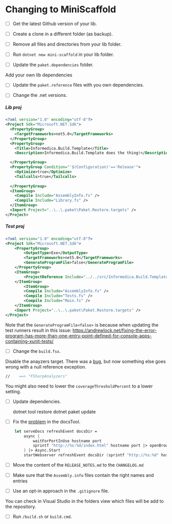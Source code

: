 # Changing to MiniScaffold

- [ ] Get the latest Github version of your lib.

- [ ]  Create a clone in a different folder (as backup).

- [ ]  Remove all files and directories from your lib folder.

- [ ]  Run `dotnet new mini-scaffold` in your lib folder.

- [ ]  Update the `paket.dependencies` folder.


Add your own lib dependencies

- [ ] Update the `paket.reference` files with you own dependencies.

- [ ] Change the .net versions.


##### Lib proj

```xml
<?xml version="1.0" encoding="utf-8"?>
<Project Sdk="Microsoft.NET.Sdk">
  <PropertyGroup>
    <TargetFrameworks>net5.0</TargetFrameworks>
  </PropertyGroup>
  <PropertyGroup>
    <Title>Informedica.Build.Template</Title>
    <Description>Informedica.Build.Template does the thing!</Description>

  </PropertyGroup>
  <PropertyGroup Condition="'$(Configuration)'=='Release'">
    <Optimize>true</Optimize>
    <Tailcalls>true</Tailcalls>
    
  </PropertyGroup>
  <ItemGroup>
    <Compile Include="AssemblyInfo.fs" />
    <Compile Include="Library.fs" />
  </ItemGroup>
  <Import Project="..\..\.paket\Paket.Restore.targets" />
</Project>
```

##### Test proj

```xml
<?xml version="1.0" encoding="utf-8"?>
<Project Sdk="Microsoft.NET.Sdk">
    <PropertyGroup>
        <OutputType>Exe</OutputType>
        <TargetFrameworks>net5.0</TargetFrameworks>
        <GenerateProgramFile>false</GenerateProgramFile>
    </PropertyGroup>
    <ItemGroup>
        <ProjectReference Include="../../src/Informedica.Build.Template/Informedica.Build.Template.fsproj" />
    </ItemGroup>
        <ItemGroup>
        <Compile Include="AssemblyInfo.fs" />
        <Compile Include="Tests.fs" />
        <Compile Include="Main.fs" />
    </ItemGroup>
    <Import Project="..\..\.paket\Paket.Restore.targets" />
</Project>
```

Note that the `GenerateProgramFile<false>` is because when updating the test runners 
result in this issue: https://andrewlock.net/fixing-the-error-program-has-more-than-one-entry-point-defined-for-console-apps-containing-xunit-tests/

- [ ]  Change the `build.fsx`.


Disable the anayzers target. There was a [bug](https://github.com/ionide/FSharp.Analyzers.SDK/issues/22), but now something else goes wrong
with a null reference exception. 

```fsharp
//    ==> "FSharpAnalyzers"
```

You might also need to lower the `coverageThresholdPercent` to a lower setting.

- [ ] Update dependencies.

    dotnet tool restore
    dotnet paket update

- [ ] Fix the [problem](https://github.com/TheAngryByrd/MiniScaffold/issues/225) in the docsTool.

```fsharp
    let serveDocs refreshEvent docsDir =
        async {
            waitForPortInUse hostname port
            sprintf "http://%s:%d/index.html" hostname port |> openBrowser
        } |> Async.Start
        startWebserver refreshEvent docsDir (sprintf "http://%s:%d" hostname port)
```


- [ ] Move the content of the `RELEASE_NOTES.md` to the `CHANGELOG.md`

- [ ] Make sure that the `Assembly.info` files contain the right names and entries

- [ ] Use an opt-in approach in the `.gitignore` file.

You can check in Visual Studio in the folders view which files will be add to the repository.

- [ ] Run `/build.sh` or `build.cmd`.
